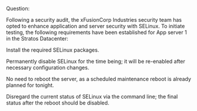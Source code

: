 Question: 

Following a security audit, the xFusionCorp Industries security team has opted to enhance application and server security with SELinux. 
To initiate testing, the following requirements have been established for App server 1 in the Stratos Datacenter:


Install the required SELinux packages.

Permanently disable SELinux for the time being; it will be re-enabled after necessary configuration changes.

No need to reboot the server, as a scheduled maintenance reboot is already planned for tonight.

Disregard the current status of SELinux via the command line; the final status after the reboot should be disabled.


